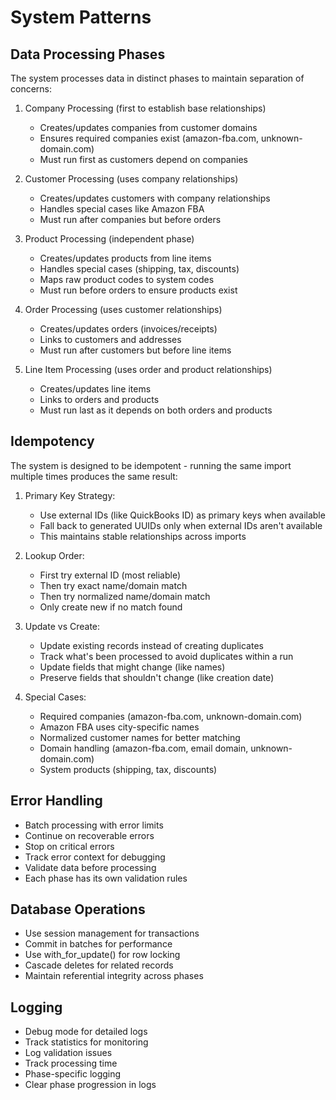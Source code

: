 # System Patterns

## Data Processing Phases
The system processes data in distinct phases to maintain separation of concerns:
1. Company Processing (first to establish base relationships)
   - Creates/updates companies from customer domains
   - Ensures required companies exist (amazon-fba.com, unknown-domain.com)
   - Must run first as customers depend on companies

2. Customer Processing (uses company relationships)
   - Creates/updates customers with company relationships
   - Handles special cases like Amazon FBA
   - Must run after companies but before orders

3. Product Processing (independent phase)
   - Creates/updates products from line items
   - Handles special cases (shipping, tax, discounts)
   - Maps raw product codes to system codes
   - Must run before orders to ensure products exist

4. Order Processing (uses customer relationships)
   - Creates/updates orders (invoices/receipts)
   - Links to customers and addresses
   - Must run after customers but before line items

5. Line Item Processing (uses order and product relationships)
   - Creates/updates line items
   - Links to orders and products
   - Must run last as it depends on both orders and products

## Idempotency
The system is designed to be idempotent - running the same import multiple times produces the same result:

1. Primary Key Strategy:
   - Use external IDs (like QuickBooks ID) as primary keys when available
   - Fall back to generated UUIDs only when external IDs aren't available
   - This maintains stable relationships across imports

2. Lookup Order:
   - First try external ID (most reliable)
   - Then try exact name/domain match
   - Then try normalized name/domain match
   - Only create new if no match found

3. Update vs Create:
   - Update existing records instead of creating duplicates
   - Track what's been processed to avoid duplicates within a run
   - Update fields that might change (like names)
   - Preserve fields that shouldn't change (like creation date)

4. Special Cases:
   - Required companies (amazon-fba.com, unknown-domain.com)
   - Amazon FBA uses city-specific names
   - Normalized customer names for better matching
   - Domain handling (amazon-fba.com, email domain, unknown-domain.com)
   - System products (shipping, tax, discounts)

## Error Handling
- Batch processing with error limits
- Continue on recoverable errors
- Stop on critical errors
- Track error context for debugging
- Validate data before processing
- Each phase has its own validation rules

## Database Operations
- Use session management for transactions
- Commit in batches for performance
- Use with_for_update() for row locking
- Cascade deletes for related records
- Maintain referential integrity across phases

## Logging
- Debug mode for detailed logs
- Track statistics for monitoring
- Log validation issues
- Track processing time
- Phase-specific logging
- Clear phase progression in logs
